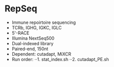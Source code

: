 # RepSeq

- Immune repoirtoire sequencing
- TCRb, IGHG, IGKC, IGLC
- 5'-RACE
- Illumina NextSeq500
- Dual-indexed library 
- Paired-end, 150nt
- Dependent: cutadapt, MiXCR
- Run order:
⋅⋅1. stat_index.sh
⋅⋅2. cutadapt_PE.sh
